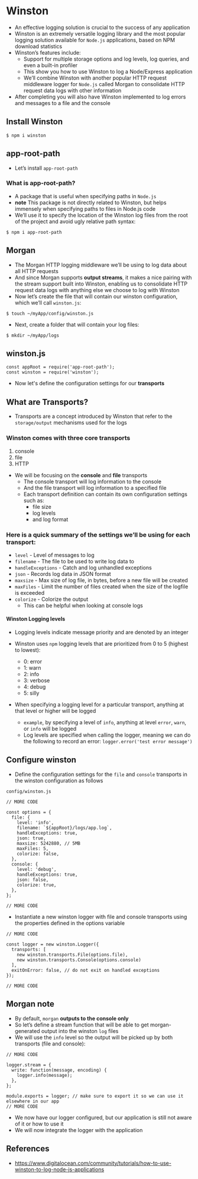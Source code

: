 # Winston
* An effective logging solution is crucial to the success of any application
* Winston is an extremely versatile logging library and the most popular logging solution available for `Node.js` applications, based on NPM download statistics
* Winston’s features include:
    - Support for multiple storage options and log levels, log queries, and even a built-in profiler
    - This show you how to use Winston to log a Node/Express application
    - We’ll combine Winston with another popular HTTP request middleware logger for `Node.js` called Morgan to consolidate HTTP request data logs with other information
* After completing you will also have Winston implemented to log errors and messages to a file and the console

## Install Winston

`$ npm i winston`

## app-root-path
* Let’s install `app-root-path`

### What is app-root-path?
* A package that is useful when specifying paths in `Node.js`
* **note** This package is not directly related to Winston, but helps immensely when specifying paths to files in Node.js code
* We’ll use it to specify the location of the Winston log files from the root of the project and avoid ugly relative path syntax:

`$ npm i app-root-path`

## Morgan
* The Morgan HTTP logging middleware we’ll be using to log data about all HTTP requests
* And since Morgan supports **output streams**, it makes a nice pairing with the stream support built into Winston, enabling us to consolidate HTTP request data logs with anything else we choose to log with Winston
* Now let’s create the file that will contain our winston configuration, which we’ll call `winston.js`:

```
$ touch ~/myApp/config/winston.js
```

* Next, create a folder that will contain your log files:

```
$ mkdir ~/myApp/logs
```

## winston.js
```
const appRoot = require('app-root-path');
const winston = require('winston');
```

* Now let's define the configuration settings for our **transports**

## What are Transports?
* Transports are a concept introduced by Winston that refer to the `storage/output` mechanisms used for the logs

### Winston comes with three core transports
1. console
2. file
3. HTTP

* We will be focusing on the **console** and **file** transports
    - The console transport will log information to the console
    - And the file transport will log information to a specified file
    - Each transport definition can contain its own configuration settings such as:
        + file size
        + log levels
        + and log format

### Here is a quick summary of the settings we’ll be using for each transport:

* `level` - Level of messages to log
* `filename` - The file to be used to write log data to
* `handleExceptions` - Catch and log unhandled exceptions
* `json` - Records log data in JSON format
* `maxsize` - Max size of log file, in bytes, before a new file will be created
* `maxFiles` - Limit the number of files created when the size of the logfile is exceeded
* `colorize` - Colorize the output
    - This can be helpful when looking at console logs

#### Winston Logging levels
* Logging levels indicate message priority and are denoted by an integer
* Winston uses `npm` logging levels that are prioritized from 0 to 5 (highest to lowest):
    - 0: error
    - 1: warn
    - 2: info
    - 3: verbose
    - 4: debug
    - 5: silly

* When specifying a logging level for a particular transport, anything at that level or higher will be logged
    - `example`, by specifying a level of `info`, anything at level `error`, `warn`, or `info` will be logged
    - Log levels are specified when calling the logger, meaning we can do the following to record an error: `logger.error('test error message')`

## Configure winston
* Define the configuration settings for the `file` and `console` transports in the winston configuration as follows

`config/winston.js`
```
// MORE CODE

const options = {
  file: {
    level: 'info',
    filename: `${appRoot}/logs/app.log`,
    handleExceptions: true,
    json: true,
    maxsize: 5242880, // 5MB
    maxFiles: 5,
    colorize: false,
  },
  console: {
    level: 'debug',
    handleExceptions: true,
    json: false,
    colorize: true,
  },
};

// MORE CODE
```

* Instantiate a new winston logger with file and console transports using the properties defined in the options variable

```
// MORE CODE

const logger = new winston.Logger({
  transports: [
    new winston.transports.File(options.file),
    new winston.transports.Console(options.console)
  ],
  exitOnError: false, // do not exit on handled exceptions
});

// MORE CODE
```

## Morgan note
* By default, `morgan` **outputs to the console only**
* So let’s define a stream function that will be able to get morgan-generated output into the winston `log` files
* We will use the `info` level so the output will be picked up by both transports (file and console):

```
// MORE CODE

logger.stream = {
  write: function(message, encoding) {
    logger.info(message);
  },
};

module.exports = logger; // make sure to export it so we can use it elsewhere in our app
// MORE CODE
```

* We now have our logger configured, but our application is still not aware of it or how to use it
* We will now integrate the logger with the application

## References
* https://www.digitalocean.com/community/tutorials/how-to-use-winston-to-log-node-js-applications
